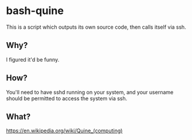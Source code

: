 # bash-quine
This is a script which outputs its own source code, then calls itself via ssh.
## Why?
I figured it'd be funny.
## How?
You'll need to have sshd running on your system, and your username should be permitted to access the system via ssh.
## What?
https://en.wikipedia.org/wiki/Quine_(computing)
